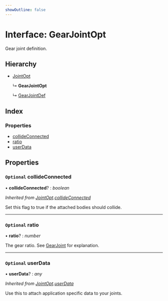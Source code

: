 ```yaml
---
showOutline: false
---
```


# Interface: GearJointOpt

Gear joint definition.

## Hierarchy

* [JointOpt](/api/interfaces/jointopt)

  ↳ **GearJointOpt**

  ↳ [GearJointDef](/api/interfaces/gearjointdef)

## Index

### Properties

* [collideConnected](/api/interfaces/gearjointopt#optional-collideconnected)
* [ratio](/api/interfaces/gearjointopt#optional-ratio)
* [userData](/api/interfaces/gearjointopt#optional-userdata)

## Properties

### `Optional` collideConnected

• **collideConnected**? : *boolean*

*Inherited from [JointOpt](/api/interfaces/jointopt).[collideConnected](/api/interfaces/jointopt#optional-collideconnected)*

Set this flag to true if the attached bodies
should collide.

___

### `Optional` ratio

• **ratio**? : *number*

The gear ratio. See [GearJoint](../classes/gearjoint) for explanation.

___

### `Optional` userData

• **userData**? : *any*

*Inherited from [JointOpt](/api/interfaces/jointopt).[userData](/api/interfaces/jointopt#optional-userdata)*

Use this to attach application specific data to your joints.
